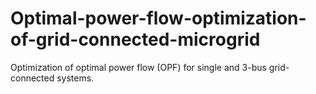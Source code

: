 # Optimal-power-flow-optimization-of-grid-connected-microgrid
Optimization of optimal power flow (OPF) for single and 3-bus grid-connected systems. 
